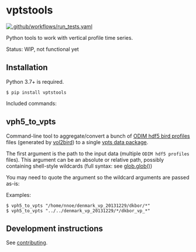 # vptstools

[![.github/workflows/run_tests.yaml](https://github.com/enram/vptstools/actions/workflows/run_tests.yaml/badge.svg)](https://github.com/enram/vptstools/actions/workflows/run_tests.yaml)

Python tools to work with vertical profile time series.

Status: WIP, not functional yet

## Installation

Python 3.7+ is required.

```
$ pip install vptstools
```

Included commands:

## vph5_to_vpts

Command-line tool to aggregate/convert a bunch of [ODIM hdf5 bird profiles](https://github.com/adokter/vol2bird/wiki/ODIM-bird-profile-format-specification) files (generated by [vol2bird](https://github.com/adokter/vol2bird)) to a single [vpts data package](https://github.com/enram/vpts).

The first argument is the path to the input data (multiple `ODIM hdf5 profiles` files). This argument can be an absolute or relative path, possibly containing shell-style wildcards (full syntax: see [glob.glob()](https://docs.python.org/3/library/glob.html#glob.glob))

You may need to quote the argument so the wildcard arguments are passed as-is:

Examples:

```
$ vph5_to_vpts "/home/nnoe/denmark_vp_20131229/dkbor/*"
$ vph5_to_vpts "../../denmark_vp_20131229/*/dkbor_vp_*"
```

## Development instructions

See [contributing](docs/contributing.md).